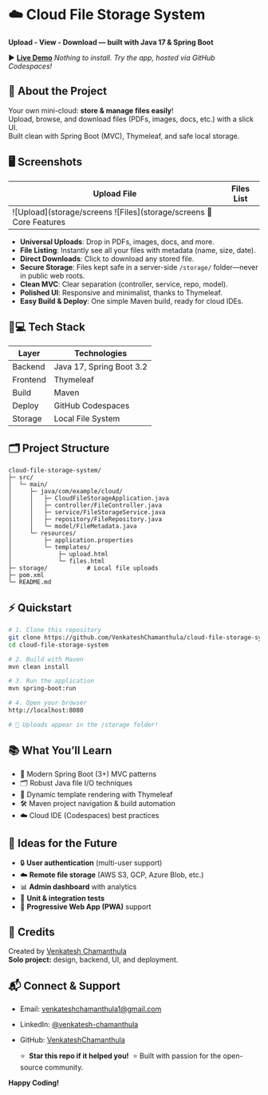 # ☁️ Cloud File Storage System  
**Upload -  View -  Download — built with Java 17 & Spring Boot**









▶️ **[Live Demo](https://glorious-cod-p5769j697qpc9r94-8080.app.github.dev/)** 
_Nothing to install. Try the app, hosted via GitHub Codespaces!_


## 🚀 About the Project

Your own mini-cloud: **store & manage files easily**!  
Upload, browse, and download files (PDFs, images, docs, etc.) with a slick UI.  
Built clean with Spring Boot (MVC), Thymeleaf, and safe local storage.

## 🖥️ Screenshots

| Upload File                       | Files List                        |
|-----------------------------------|-----------------------------------|
| ![Upload](storage/screens ![Files](storage/screens 🎯 Core Features

- **Universal Uploads**: Drop in PDFs, images, docs, and more.
- **File Listing**: Instantly see all your files with metadata (name, size, date).
- **Direct Downloads**: Click to download any stored file.
- **Secure Storage**: Files kept safe in a server-side `/storage/` folder—never in public web roots.
- **Clean MVC**: Clear separation (controller, service, repo, model).
- **Polished UI**: Responsive and minimalist, thanks to Thymeleaf.
- **Easy Build & Deploy**: One simple Maven build, ready for cloud IDEs.

## 🧑💻 Tech Stack

| Layer     | Technologies             |
|-----------|-------------------------|
| Backend   | Java 17, Spring Boot 3.2 |
| Frontend  | Thymeleaf                |
| Build     | Maven                    |
| Deploy    | GitHub Codespaces        |
| Storage   | Local File System        |

## 🗂️ Project Structure

```shell
cloud-file-storage-system/
├─ src/
│  └─ main/
│     ├─ java/com/example/cloud/
│     │   ├─ CloudFileStorageApplication.java
│     │   ├─ controller/FileController.java
│     │   ├─ service/FileStorageService.java
│     │   ├─ repository/FileRepository.java
│     │   └─ model/FileMetadata.java
│     └─ resources/
│         ├─ application.properties
│         └─ templates/
│             ├─ upload.html
│             └─ files.html
├─ storage/           # Local file uploads
├─ pom.xml
└─ README.md
```

## ⚡ Quickstart

```bash
# 1. Clone this repository
git clone https://github.com/VenkateshChamanthula/cloud-file-storage-system.git
cd cloud-file-storage-system

# 2. Build with Maven
mvn clean install

# 3. Run the application
mvn spring-boot:run

# 4. Open your browser
http://localhost:8080

# 🎉 Uploads appear in the /storage folder!
```

## 📚 What You’ll Learn

- 🌱 Modern Spring Boot (3+) MVC patterns
- 🗂️ Robust Java file I/O techniques
- 🎨 Dynamic template rendering with Thymeleaf
- 🛠️ Maven project navigation & build automation
- ☁️ Cloud IDE (Codespaces) best practices

## 🚀 Ideas for the Future

- 🔒 **User authentication** (multi-user support)
- ☁️ **Remote file storage** (AWS S3, GCP, Azure Blob, etc.)
- 📊 **Admin dashboard** with analytics
- 🧪 **Unit & integration tests**
- 📱 **Progressive Web App (PWA)** support

## 🙏 Credits

Created by [Venkatesh Chamanthula](https://www.linkedin.com/in/venkatesh-chamanthula/)  
**Solo project:** design, backend, UI, and deployment.

## 📬 Connect & Support

- Email: [venkateshchamanthula1@gmail.com](mailto:venkateshchamanthula1@gmail.com)
- LinkedIn: [@venkatesh-chamanthula](https://www.linkedin.com/in/venkatesh-chamanthula/)
- GitHub: [VenkateshChamanthula](https://github.com/VenkateshChamanthula)


  ⭐️ &nbsp;**Star this repo if it helped you!** &nbsp;⭐️
  Built with passion for the open-source community.


**Happy Coding!**

